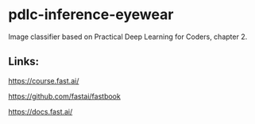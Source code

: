 # pdlc-inference-eyewear
Image classifier based on Practical Deep Learning for Coders, chapter 2.

## Links:
https://course.fast.ai/

https://github.com/fastai/fastbook

https://docs.fast.ai/
